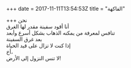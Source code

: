 +++
date = 2017-11-11T13:54:53Z
title = "الفاكهة"

+++ 
نحن   
أنا أقود سفينة مقدر لها الغرق    
تنافس لمعرفة من يمكنه الذهاب بشكل أسرع وأبعد   
بعد غرق السفينة   
إذا كنت لا تزال على قيد الحياة   
أخ،   
لا تنس النزول إلى الأرض!